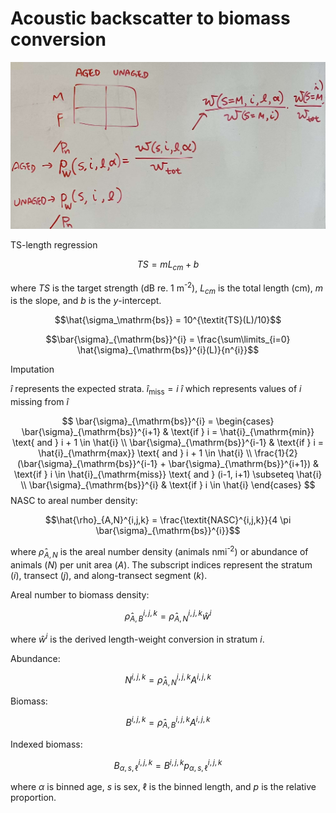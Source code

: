# Acoustic backscatter to biomass conversion

![ text ](../images/example_indexing.jpg)

TS-length regression

$$\textit{TS} = mL_{\textit{cm}} + b$$

where $\textit{TS}$ is the target strength (dB re. 1 m<sup>-2</sup>), $L_{\textit{cm}}$ is the total length (cm), $m$ is the slope, and $b$ is the <i>y</i>-intercept.

$$\hat{\sigma_\mathrm{bs}} = 10^{\textit{TS}(L)/10}$$

$$\bar{\sigma}_{\mathrm{bs}}^{i} = \frac{\sum\limits_{i=0} \hat{\sigma}_{\mathrm{bs}}^{i}(L)}{n^{i}}$$

Imputation

$\hat{i}$ represents the expected strata. 
$\hat{i}_{\mathrm{miss}} = i \ \hat{i}$ which represents values of $i$ missing from $\hat{i}$

$$
\bar{\sigma}_{\mathrm{bs}}^{i} = \begin{cases}
    \bar{\sigma}_{\mathrm{bs}}^{i+1} & \text{if } i = \hat{i}_{\mathrm{min}}  \text{ and } i + 1 \in \hat{i} \\
    \bar{\sigma}_{\mathrm{bs}}^{i-1} & \text{if } i = \hat{i}_{\mathrm{max}}  \text{ and } i + 1 \in \hat{i} \\
    \frac{1}{2}(\bar{\sigma}_{\mathrm{bs}}^{i-1} + \bar{\sigma}_{\mathrm{bs}}^{i+1}) & \text{if } i \in \hat{i}_{\mathrm{miss}} \text{ and } (i-1, i+1) \subseteq \hat{i} \\
    \bar{\sigma}_{\mathrm{bs}}^{i} & \text{if } i \in \hat{i} 
\end{cases}
$$
NASC to areal number density:

$$\hat{\rho}_{A,N}^{i,j,k} = \frac{\textit{NASC}^{i,j,k}}{4 \pi \bar{\sigma}_{\mathrm{bs}}^{i}}$$

where $\hat{\rho}_{A,N}$ is the areal number density (animals nmi<sup>-2</sup>) or abundance of animals ($N$) per unit area ($A$). The subscript indices represent the 
stratum ($i$), transect ($j$), and along-transect segment ($k$).

Areal number to biomass density:

$$\hat{\rho}_{A,B}^{i,j,k} = \hat{\rho}_{A,N}^{i,j,k} \hat{w}^{i}$$

where $\hat{w}^{i}$ is the derived length-weight conversion in stratum $i$.

Abundance: 

$$N^{i,j,k} = \hat{\rho}_{A,N}^{i,j,k} A^{i,j,k}$$

Biomass: 

$$B^{i,j,k} = \hat{\rho}_{A,B}^{i,j,k} A^{i,j,k}$$

Indexed biomass:

$$B_{\alpha, s, \ell}^{i,j,k} = B^{i,j,k} p_{\alpha, s, \ell}^{i,j,k}$$

where $\alpha$ is binned age, $s$ is sex, $\ell$ is the binned length, and $p$ is the relative proportion.